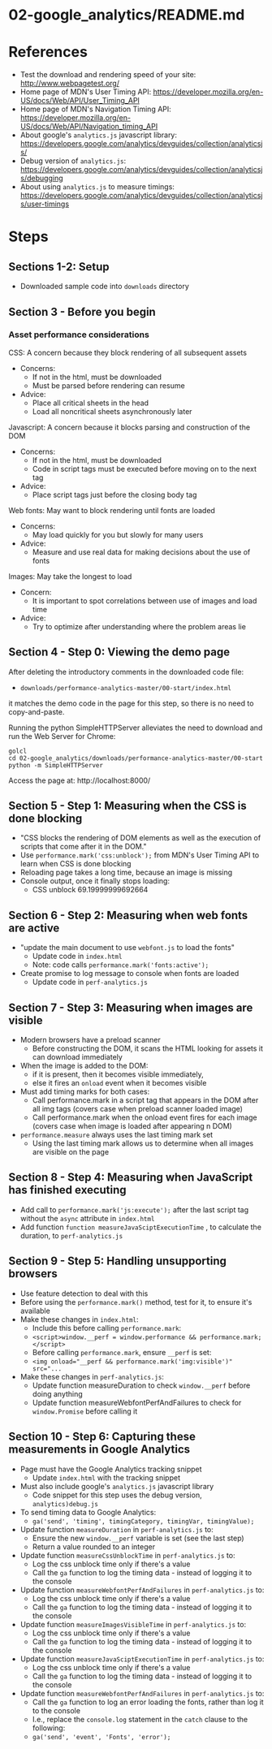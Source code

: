 # 02-google_analytics/README.md

# References

- Test the download and rendering speed of your site: http://www.webpagetest.org/
- Home page of MDN's User Timing API: https://developer.mozilla.org/en-US/docs/Web/API/User_Timing_API
- Home page of MDN's Navigation Timing API: https://developer.mozilla.org/en-US/docs/Web/API/Navigation_timing_API
- About google's `analytics.js` javascript library: https://developers.google.com/analytics/devguides/collection/analyticsjs/
- Debug version of `analytics.js`: https://developers.google.com/analytics/devguides/collection/analyticsjs/debugging
- About using `analytics.js` to measure timings: https://developers.google.com/analytics/devguides/collection/analyticsjs/user-timings

# Steps

## Sections 1-2: Setup

- Downloaded sample code into `downloads` directory

## Section 3 - Before you begin

### Asset performance considerations

CSS: A concern because they block rendering of all subsequent assets

- Concerns:
  - If not in the html, must be downloaded
  - Must be parsed before rendering can resume
- Advice:
  - Place all critical sheets in the head
  - Load all noncritical sheets asynchronously later

Javascript: A concern because it blocks parsing and construction of the DOM

- Concerns:
  - If not in the html, must be downloaded
  - Code in script tags must be executed before moving on to the next tag
- Advice:
  - Place script tags just before the closing body tag

Web fonts: May want to block rendering until fonts are loaded

- Concerns:
  - May load quickly for you but slowly for many users
- Advice:
  - Measure and use real data for making decisions about the use of fonts

Images: May take the longest to load

- Concern:
  - It is important to spot correlations between use of images and load time
- Advice:
  - Try to optimize after understanding where the problem areas lie

## Section 4 - Step 0: Viewing the demo page

After deleting the introductory comments in the downloaded code file:

- `downloads/performance-analytics-master/00-start/index.html`

it matches the demo code in the page for this step, so there is no need to copy-and-paste.

Running the python SimpleHTTPServer alleviates the need to download and run
the Web Server for Chrome:

```
golcl
cd 02-google_analytics/downloads/performance-analytics-master/00-start
python -m SimpleHTTPServer
```

Access the page at: http://localhost:8000/

## Section 5 - Step 1: Measuring when the CSS is done blocking

- "CSS blocks the rendering of DOM elements as well as the execution of scripts that come after it in the DOM."
- Use `performance.mark('css:unblock');` from MDN's User Timing API to learn when CSS is done blocking
- Reloading page takes a long time, because an image is missing
- Console output, once it finally stops loading:
  - CSS unblock 69.19999999692664

## Section 6 - Step 2: Measuring when web fonts are active

- "update the main document to use `webfont.js` to load the fonts"
  - Update code in `index.html`
  - Note: code calls `performance.mark('fonts:active');`
- Create promise to log message to console when fonts are loaded
  - Update code in `perf-analytics.js`

## Section 7 - Step 3: Measuring when images are visible

- Modern browsers have a preload scanner
  - Before constructing the DOM, it scans the HTML looking for assets it can download immediately
- When the image is added to the DOM:
  - if it is present, then it becomes visible immediately,
  - else it fires an `onload` event when it becomes visible
- Must add timing marks for both cases:
  - Call performance.mark in a script tag that appears in the DOM after all img tags (covers case when preload scanner loaded image)
  - Call performance.mark when the onload event fires for each image (covers case when image is loaded after appearing n DOM)
- `performance.measure` always uses the last timing mark set
  - Using the last timing mark allows us to determine when all images are visible on the page

## Section 8 - Step 4: Measuring when JavaScript has finished executing

- Add call to `performance.mark('js:execute');` after the last script tag without the `async` attribute in `index.html`
- Add function `function measureJavaSciptExecutionTime` , to calculate the duration, to `perf-analytics.js`

## Section 9 - Step 5: Handling unsupporting browsers

- Use feature detection to deal with this
- Before using the `performance.mark()` method, test for it, to ensure it's available
- Make these changes in `index.html`:
  - Include this before calling `performance.mark`:
  - `<script>window.__perf = window.performance && performance.mark;</script>`
  - Before calling `performance.mark`, ensure `__perf` is set:
  - `<img onload="__perf && performance.mark('img:visible')" src="...`
- Make these changes in `perf-analytics.js`:
  - Update function measureDuration to check `window.__perf` before doing anything
  - Update function measureWebfontPerfAndFailures to check for `window.Promise` before calling it

## Section 10 - Step 6: Capturing these measurements in Google Analytics

- Page must have the Google Analytics tracking snippet
  - Update `index.html` with the tracking snippet
- Must also include google's `analytics.js` javascript library
  - Code snippet for this step uses the debug version, `analytics)debug.js`
- To send timing data to Google Analytics:
  - `ga('send', 'timing', timingCategory, timingVar, timingValue);`
- Update function `measureDuration` in `perf-analytics.js` to:
  - Ensure the new `window.__perf` variable is set (see the last step)
  - Return a value rounded to an integer
- Update function `measureCssUnblockTime` in `perf-analytics.js` to:
  - Log the css unblock time only if there's a value
  - Call the `ga` function to log the timing data - instead of logging it to the console
- Update function `measureWebfontPerfAndFailures` in `perf-analytics.js` to:
  - Log the css unblock time only if there's a value
  - Call the `ga` function to log the timing data - instead of logging it to the console
- Update function `measureImagesVisibleTime` in `perf-analytics.js` to:
  - Log the css unblock time only if there's a value
  - Call the `ga` function to log the timing data - instead of logging it to the console
- Update function `measureJavaSciptExecutionTime` in `perf-analytics.js` to:
  - Log the css unblock time only if there's a value
  - Call the `ga` function to log the timing data - instead of logging it to the console
- Update function `measureWebfontPerfAndFailures` in `perf-analytics.js` to:
  - Call the `ga` function to log an error loading the fonts, rather than log it to the console
  - I.e., replace the `console.log` statement in the `catch` clause to the following:
  - `ga('send', 'event', 'Fonts', 'error');`
